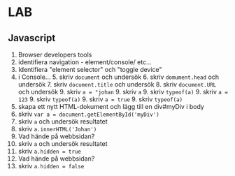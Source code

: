 # LAB

## Javascript

1. Browser developers tools
2. identifiera navigation - element/console/ etc...
3. Identifiera "element selector" och "toggle device"
4. i Console...
    5. skriv ```document``` och undersök
    6. skriv ```domument.head``` och undersök
    7. skriv ```document.title``` och undersök
    8. skriv ```document.URL``` och undersök
    9. skriv ```a = "johan```
    9. skriv ```a```
    9. skriv ```typeof(a)```
    9. skriv ```a = 123```
    9. skriv ```typeof(a)```
    9. skriv ```a = true```
    9. skriv ```typeof(a)```
5. skapa ett nytt HTML-dokument och lägg till en div#myDiv i body
6. skriv ```var a = document.getElementById('myDiv')```
7. skriv ```a``` och undersök resultatet
8. skriv ```a.innerHTML('Johan')```
5. Vad hände på webbsidan?
7. skriv ```a``` och undersök resultatet
5. skriv ```a.hidden = true```
5. Vad hände på webbsidan?
5. skriv ```a.hidden = false```

